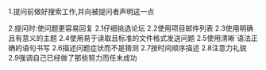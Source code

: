 1.提问前做好搜索工作,并向被提问者声明这一点

2.提问时:使问题更容易回复
    2.1仔细挑选论坛
    2.2使用项目邮件列表
    2.3使用明确且有意义的主题
    2.4使用易于读取且标准的文件格式发送问题
    2.5使用清晰`语法正确的语句书写
    2.6描述问题症状而不是猜测
    2.7按时间顺序描述
    2.8注意力礼貌
    2.9强调自己已经做了那些努力而任未成功
